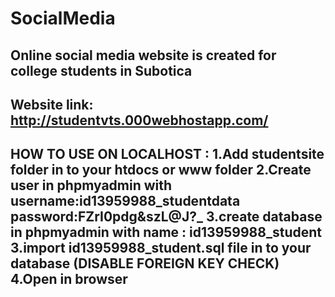 # SocialMedia
Online social media website is created for college students in Subotica
--------------------------------------------------------------------------
Website link:
http://studentvts.000webhostapp.com/
--------------------------------------------------------------------------
HOW TO USE ON LOCALHOST :
1.Add studentsite folder in to your htdocs or www folder
2.Create user in phpmyadmin with 
username:id13959988_studentdata 
password:FZrI0pdg&szL@J?_
3.create database  in phpmyadmin with name : id13959988_student
3.import id13959988_student.sql file in to your database (DISABLE FOREIGN KEY CHECK)
4.Open in browser
--------------------------------------------------------------------------------------
